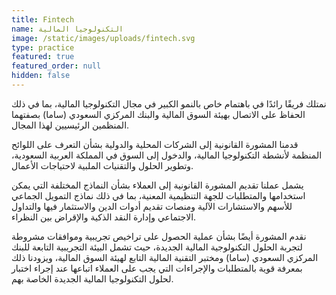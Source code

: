 ```yaml
---
title: Fintech
name: التكنولوجيا المالية
image: /static/images/uploads/fintech.svg
type: practice
featured: true
featured_order: null
hidden: false
---
```

نمتلك فريقًا رائدًا في باهتمام خاص بالنمو الكبير في مجال التكنولوجيا المالية، بما في ذلك الحفاظ على الاتصال بهيئة السوق المالية والبنك المركزي السعودي (ساما) بصفتهما المنظمين الرئيسيين لهذا المجال.

قدمنا المشورة القانونية إلى الشركات المحلية والدولية بشأن التعرف على اللوائح المنظمة لأنشطة التكنولوجيا المالية، والدخول إلى السوق في المملكة العربية السعودية، وتطوير الحلول والتقنيات الملبية لاحتياجات الأعمال.

يشمل عملنا تقديم المشورة القانونية إلى العملاء بشأن النماذج المختلفة التي يمكن استخدامها والمتطلبات للجهة التنظيمية المعنية، بما في ذلك نماذج التمويل الجماعي للأسهم والاستشارات الآلية ومنصات تقديم أدوات الدين والاستثمار فيها والتداول الاجتماعي وإدارة النقد الذكية والإقراض بين النظراء.

نقدم المشورة أيضًا بشأن عملية الحصول على تراخيص تجريبية وموافقات مشروطة لتجربة الحلول التكنولوجية المالية الجديدة، حيث تشمل البيئة التجريبية التابعة للبنك المركزي السعودي (ساما) ومختبر التقنية المالية التابع لهيئة السوق المالية، ويزودنا ذلك بمعرفة قوية بالمتطلبات والإجراءات التي يجب على العملاء اتباعها عند إجراء اختبار لحلول التكنولوجيا المالية الجديدة الخاصة بهم.
